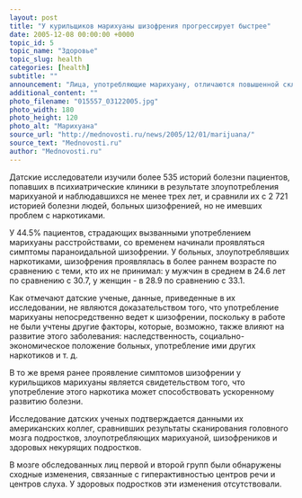 ```yaml
---
layout: post
title: "У курильщиков марихуаны шизофрения прогрессирует быстрее"
date: 2005-12-08 00:00:00 +0000
topic_id: 5
topic_name: "Здоровье"
topic_slug: health
categories: [health]
subtitle: ""
announcement: "Лица, употребляющие марихуану, отличаются повышенной склонностью к шизофрении. К таким выводам приходит группа ученых из Дании под руководством Миккеля Арендта (Mikkel Arendt), опубликовавшая свое исследование в British Journal of Psychiatry. Согласно исследованию, примерно в трети случаев психические расстройства, связанные с неумеренным употреблением марихуаны, развиваются в параноидальную шизофрению."
additional_content: ""
photo_filename: "015557_03122005.jpg"
photo_width: 180
photo_height: 120
photo_alt: "Марихуана"
source_url: "http://mednovosti.ru/news/2005/12/01/marijuana/"
source_text: "Mednovosti.ru"
author: "Mednovosti.ru"
---
```

Датские исследователи изучили более 535 историй болезни пациентов, попавших в психиатрические клиники в результате злоупотребления марихуаной и наблюдавшихся не менее трех лет, и сравнили их с 2 721 историей болезни людей, больных шизофренией, но не имевших проблем с наркотиками.

У 44.5% пациентов, страдающих вызванными употреблением марихуаны расстройствами, со временем начинали проявляться симптомы параноидальной шизофрении. У больных, злоупотреблявших наркотиками, шизофрения проявлялась в более раннем возрасте по сравнению с теми, кто их не принимал: у мужчин в среднем в 24.6 лет по сравнению с 30.7, у женщин - в 28.9 по сравнению с 33.1.

Как отмечают датские ученые, данные, приведенные в их исследовании, не являются доказательством того, что употребление марихуаны непосредственно ведет к шизофрении, поскольку в работе не были учтены другие факторы, которые, возможно, также влияют на развитие этого заболевания: наследственность, социально-экономическое положение больных, употребление ими других наркотиков и т. д.

В то же время ранее проявление симптомов шизофрении у курильщиков марихуаны является свидетельством того, что употребление этого наркотика может способствовать ускоренному развитию болезни.

Исследование датских ученых подтверждается данными их американских коллег, сравнивших результаты сканирования головного мозга подростков, злоупотребляющих марихуаной, шизофреников и здоровых некурящих подростков.

В мозге обследованных лиц первой и второй групп были обнаружены сходные изменения, связанные с гиперактивностью центров речи и центров слуха. У здоровых подростков эти изменения отсутствовали.
